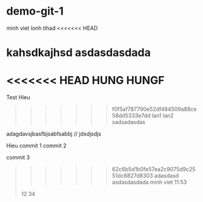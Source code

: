 # demo-git-1
minh viet lonh tihad
<<<<<<< HEAD

kahsdkajhsd
asdasdasdada
=======
<<<<<<< HEAD
HUNG HUNGF
=======

Test
Hieu
>>>>>>> f0f5af787790e52df484509a88ce58dd5333e7dd
>lan1
>lan2
sadsadasdas

adagdavsjbasfbjsabfsabbj
// jdsdjsdjs

Hieu commit 1
commit 2

commit 3

>>>>>>> 62c6b5d1b0fe57ea2c9075d9c2551dc6827d8303
adasdasd
>asdasdasdada minh viet 11:53
>
>12
>34
>